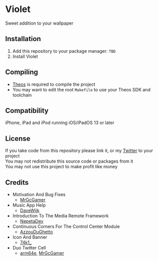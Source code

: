 # Violet
Sweet addition to your wallpaper

## Installation
1. Add this repository to your package manager: `TBD`
2. Install Violet

## Compiling
  - [Theos](https://theos.dev/) is required to compile the project
  - You may want to edit the root `Makefile` to use your Theos SDK and toolchain

## Compatibility
iPhone, iPad and iPod running iOS/iPadOS 13 or later

## License
If you take code from this repository please link it, or my [Twitter](https://twitter.com/schneelittchen) to your project<br>
You may not redistribute this source code or packages from it<br>
You may not use this project to make profit like money

## Credits
  - Motivation And Bug Fixes
    - [MrGcGamer](https://twitter.com/MrGcGamer)
  - Music App Help
    - [DaveWijk](https://twitter.com/DaveWijk)
  - Introduction To The Media Remote Framework
    - [NepetaDev](https://twitter.com/NepetaDev)
  - Continuous Corners For The Control Center Module
    - [AzzouDuGhetto](https://twitter.com/AzzouDuGhetto)
  - Icon And Banner
    - [74k1_](https://twitter.com/74k1_)
  - Duo Twitter Cell
    - [arm64e](https://twitter.com/arm64e), [MrGcGamer](https://twitter.com/MrGcGamer)
